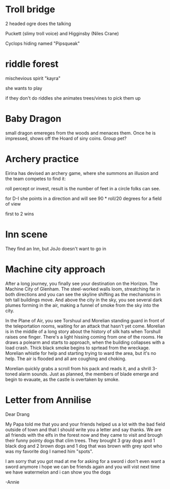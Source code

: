 # Troll bridge

2 headed ogre does the talking

Puckett (slimy troll voice) and Higginsby (Niles Crane)

Cyclops hiding named "Pipsqueak"

# riddle forest

mischevious spirit "kayra"

she wants to play

if they don't do riddles she animates trees/vines to pick them up

# Baby Dragon

small dragon emereges from the woods and menaces them. Once he is impressed, shows off the Hoard of siny coins. Group pet?

# Archery practice

Eirina has devised an archery game, where she summons an illusion and the team competes to find it:

roll percept or invest, result is the number of feet in a circle folks can see.

for D-I she points in a direction and will see 90 * roll/20 degrees for a field of view

first to 2 wins


# Inn scene

They find an Inn, but JoJo doesn't want to go in
# Machine city approach

After a long journey, you finally see your destination on the Horizon. The Machine City of Glenham. The steel-worked walls loom, streatching far in both directions and you can see the skyline shifting as the mechanisms in teh tall buildings move. And above the city in the sky, you see several dark plumes forming in the air, making a funnel of smoke from the sky into the city.

In the Plane of Air, you see Torshuul and Morelian standing guard in front of the teleportation rooms, waiting for an attack that hasn't yet come. Morelian is in the middle of a long story about the history of silk hats when Torshull raises one finger. There's a light hissing coming from one of the rooms. He draws a polearm and starts to approach, when the building collapses with a load crash. Thick black smoke begins to sprtead from the wreckage. Morelian whistle for help and starting trying to ward the area, but it's no help. The air is flooded and all are coughing and choking.

Morelian quickly grabs a scroll from his pack and reads it, and a shrill 3-toned alarm sounds. Just as planned, the members of blade emerge and begin to evauate, as the castle is overtaken by smoke.

# Letter from Annilise

Dear Drang

My Papa told me that you and your friends helped us a lot with the bad field outside of town and that I should write you a letter and say thanks. We are all friends with the elfs in the forest now and they came to visit and brough their funny pointy dogs that clim trees. They brought 3 gray dogs and 1 black dog and 2 brown dogs and 1 dog that was brown with grey spot who was my favorite dog I named him "spots".

I am sorry that you got mad at me for asking for a sword i don't even want a sword anymore i hope we can be friends again and you will vist next time we have watermelon and i can show you the dogs

-Annie